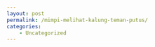 ```yaml
---
layout: post
permalink: /mimpi-melihat-kalung-teman-putus/
categories:
    - Uncategorized
---
```


